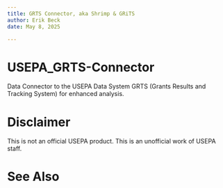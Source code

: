```yaml
---
title: GRTS Connector, aka Shrimp & GRiTS
author: Erik Beck
date: May 8, 2025

---
```


# USEPA_GRTS-Connector #
Data Connector to the USEPA Data System GRTS (Grants Results and
Tracking System) for enhanced analysis.

# Disclaimer #
This is not an official USEPA product. This is an unofficial work of
USEPA staff.

# See Also #
